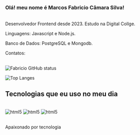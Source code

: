 ### Olá! meu nome é Marcos Fabricio Câmara Silva!
<br/> Desenvolvedor Frontend desde 2023. Estudo na 
Digital Collge.

Linguagens: Javascript e Node.js.

Banco de Dados: PostgreSQL e Mongodb.

Contatos:

<br/> ![Fabricio GitHub status](https://github-readme-stats.vercel.app/api?username=fabriciocamara&show_icons=true&theme=dracula)

![Top Langes](https://github-status.vercel.app/api/top-langs/?username=fabriciocamara&layout=compact&langs_count=16&theme=dracula)

## Tecnologias que eu uso no meu dia

<div style="display: inline_block"><br/>
   <img align="center" alt="html5" src="https://img.shields.io/badge/HTML5-E34F26?style=for-the-badge&logo=html5&logoColor=white" />
     <img align="center" alt="html5" src="https://img.shields.io/badge/CSS3-1572B6?style=for-the-badge&logo=css3&logoColor=white" />
       <img align="center" alt="html5" src="https://img.shields.io/badge/JavaScript-F7DF1E?style=for-the-badge&logo=javascript&logoColor=black" />
</div><br/>

Apaixonado por tecnologia
